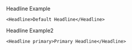 Headline Example

    <Headline>Default Headline</Headline>
    
    
Headline Example2

    <Headline primary>Primary Headline</Headline>
